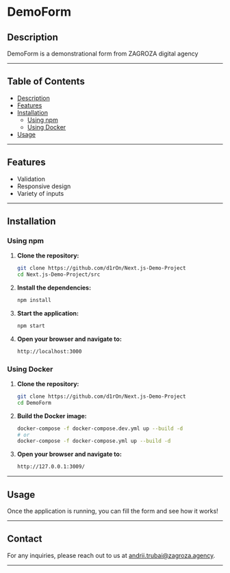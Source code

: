 # DemoForm

## Description
DemoForm is a demonstrational form from ZAGROZA digital agency

---

## Table of Contents
- [Description](#description)
- [Features](#features)
- [Installation](#installation)
  - [Using npm](#using-npm)
  - [Using Docker](#using-docker)
- [Usage](#usage)

---

## Features
- Validation
- Responsive design
- Variety of inputs

---

## Installation

### Using npm

1. **Clone the repository:**
    ```bash
    git clone https://github.com/d1rOn/Next.js-Demo-Project
    cd Next.js-Demo-Project/src
    ```

2. **Install the dependencies:**
    ```bash
    npm install
    ```

3. **Start the application:**
    ```bash
    npm start
    ```

4. **Open your browser and navigate to:**
    ```bash
    http://localhost:3000
    ```

### Using Docker

1. **Clone the repository:**
    ```bash
    git clone https://github.com/d1rOn/Next.js-Demo-Project
    cd DemoForm
    ```

2. **Build the Docker image:**
    ```bash
    docker-compose -f docker-compose.dev.yml up --build -d
	# or
    docker-compose -f docker-compose.yml up --build -d
    ```

3. **Open your browser and navigate to:**
    ```bash
    http://127.0.0.1:3009/
    ```
---

## Usage
Once the application is running, you can fill the form and see how it works!

---

## Contact
For any inquiries, please reach out to us at [andrii.trubai@zagroza.agency](mailto:andrii.trubai@zagroza.agency).

---

